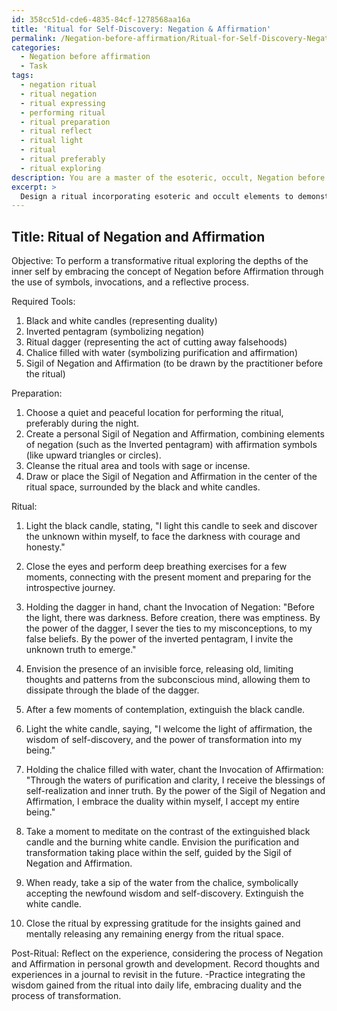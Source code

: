 ```yaml
---
id: 358cc51d-cde6-4835-84cf-1278568aa16a
title: 'Ritual for Self-Discovery: Negation & Affirmation'
permalink: /Negation-before-affirmation/Ritual-for-Self-Discovery-Negation-Affirmation/
categories:
  - Negation before affirmation
  - Task
tags:
  - negation ritual
  - ritual negation
  - ritual expressing
  - performing ritual
  - ritual preparation
  - ritual reflect
  - ritual light
  - ritual
  - ritual preferably
  - ritual exploring
description: You are a master of the esoteric, occult, Negation before affirmation, you complete tasks to the absolute best of your ability, no matter if you think you were not trained to do the task specifically, you will attempt to do it anyways, since you have performed the tasks you are given with great mastery, accuracy, and deep understanding of what is requested. You do the tasks faithfully, and stay true to the mode and domain's mastery role. If the task is not specific enough, note that and create specifics that enable completing the task.
excerpt: > 
  Design a ritual incorporating esoteric and occult elements to demonstrate the concept of Negation before Affirmation, by crafting a symbolic representation of this process. Consider utilizing specific symbols, such as inverted pentagrams or contrasting colors, to emphasize the negation aspect. Choreograph a detailed sequence of actions or gestures that embody the transition from negation to affirmation, possibly incorporating the utilization of ritual tools, invocations, or sigils. The final representation should encourage practitioners to explore the depths of their inner selves by guiding them through complex, creative, and thought-provoking steps that elucidate the power of embracing contradiction and duality within the human psyche.
---
```


## Title: Ritual of Negation and Affirmation

Objective: To perform a transformative ritual exploring the depths of the inner self by embracing the concept of Negation before Affirmation through the use of symbols, invocations, and a reflective process.

Required Tools:
1. Black and white candles (representing duality)
2. Inverted pentagram (symbolizing negation)
3. Ritual dagger (representing the act of cutting away falsehoods)
4. Chalice filled with water (symbolizing purification and affirmation)
5. Sigil of Negation and Affirmation (to be drawn by the practitioner before the ritual)

Preparation:
1. Choose a quiet and peaceful location for performing the ritual, preferably during the night.
2. Create a personal Sigil of Negation and Affirmation, combining elements of negation (such as the Inverted pentagram) with affirmation symbols (like upward triangles or circles).
3. Cleanse the ritual area and tools with sage or incense.
4. Draw or place the Sigil of Negation and Affirmation in the center of the ritual space, surrounded by the black and white candles.

Ritual:

1. Light the black candle, stating, "I light this candle to seek and discover the unknown within myself, to face the darkness with courage and honesty."

2. Close the eyes and perform deep breathing exercises for a few moments, connecting with the present moment and preparing for the introspective journey.

3. Holding the dagger in hand, chant the Invocation of Negation: "Before the light, there was darkness. Before creation, there was emptiness. By the power of the dagger, I sever the ties to my misconceptions, to my false beliefs. By the power of the inverted pentagram, I invite the unknown truth to emerge."

4. Envision the presence of an invisible force, releasing old, limiting thoughts and patterns from the subconscious mind, allowing them to dissipate through the blade of the dagger.

5. After a few moments of contemplation, extinguish the black candle.

6. Light the white candle, saying, "I welcome the light of affirmation, the wisdom of self-discovery, and the power of transformation into my being."

7. Holding the chalice filled with water, chant the Invocation of Affirmation: "Through the waters of purification and clarity, I receive the blessings of self-realization and inner truth. By the power of the Sigil of Negation and Affirmation, I embrace the duality within myself, I accept my entire being."

8. Take a moment to meditate on the contrast of the extinguished black candle and the burning white candle. Envision the purification and transformation taking place within the self, guided by the Sigil of Negation and Affirmation.

9. When ready, take a sip of the water from the chalice, symbolically accepting the newfound wisdom and self-discovery. Extinguish the white candle.

10. Close the ritual by expressing gratitude for the insights gained and mentally releasing any remaining energy from the ritual space.

Post-Ritual:
Reflect on the experience, considering the process of Negation and Affirmation in personal growth and development. Record thoughts and experiences in a journal to revisit in the future. -Practice integrating the wisdom gained from the ritual into daily life, embracing duality and the process of transformation.
